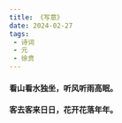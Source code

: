```yaml
---
title: 《写意》
date: 2024-02-27
tags:
 - 诗词
 - 元
 - 徐贲
---
```

#### 看山看水独坐，听风听雨高眠。
#### 客去客来日日，花开花落年年。 